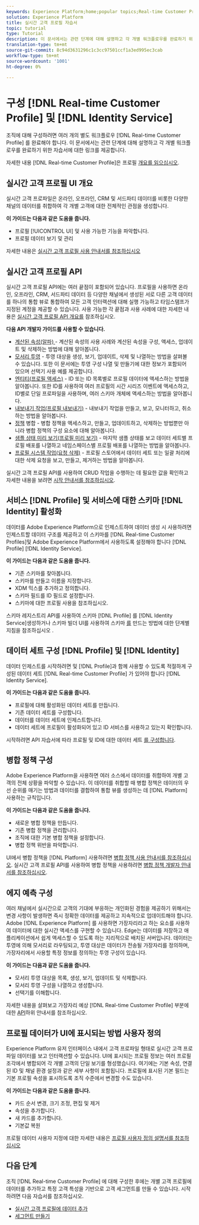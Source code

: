```yaml
---
keywords: Experience Platform;home;popular topics;Real-time Customer Profile;Identity Service;
solution: Experience Platform
title: 실시간 고객 프로필 자습서
topic: tutorial
type: Tutorial
description: 이 문서에서는 관련 단계에 대해 설명하고 각 개별 워크플로우를 완료하기 위한 자습서에 대한 링크를 제공합니다.
translation-type: tm+mt
source-git-commit: 8c94d3631296c1c3cc97501ccf1a3ed995ec3cab
workflow-type: tm+mt
source-wordcount: '1001'
ht-degree: 0%

---
```



# 구성 [!DNL Real-time Customer Profile] 및 [!DNL Identity Service]

조직에 대해 구성하려면 여러 개의 별도 워크플로우 [!DNL Real-time Customer Profile] 를 완료해야 합니다. 이 문서에서는 관련 단계에 대해 설명하고 각 개별 워크플로우를 완료하기 위한 자습서에 대한 링크를 제공합니다.

자세한 내용 [!DNL Real-time Customer Profile]은 프로필 [개요를 읽으십시오](../profile/home.md).

## 실시간 고객 프로필 UI 개요

실시간 고객 프로파일은 온라인, 오프라인, CRM 및 서드파티 데이터를 비롯한 다양한 채널의 데이터를 취합하여 각 개별 고객에 대한 전체적인 관점을 생성합니다.

**이 가이드는 다음과 같은 도움을 줍니다.**
- 프로필 [!UICONTROL UI] 및 사용 가능한 기능을 파악합니다.
- 프로필 데이터 보기 및 관리

자세한 내용은 [실시간 고객 프로필 사용 안내서를 참조하십시오](../profile/ui/user-guide.md)

## 실시간 고객 프로필 API

실시간 고객 프로필 API에는 여러 끝점이 포함되어 있습니다. 프로필을 사용하면 온라인, 오프라인, CRM, 서드파티 데이터 등 다양한 채널에서 생성된 서로 다른 고객 데이터를 하나의 통합 뷰로 통합하여 모든 고객 인터랙션에 대해 실행 가능하고 타임스탬프가 지정된 계정을 제공할 수 있습니다. 사용 가능한 각 끝점과 사용 사례에 대한 자세한 내용은 [실시간 고객 프로필 API 개요를](../profile/api/overview.md) 참조하십시오.

**다음 API 개발자 가이드를 사용할 수 있습니다.**
- [계산된 속성(알파) ](../profile/api/computed-attributes.md) - 계산된 속성의 사용 사례와 계산된 속성을 구성, 액세스, 업데이트 및 삭제하는 방법에 대해 알아봅니다.
- [모서리 투영](../profile/api/edge-projections.md) - 투영 대상을 생성, 보기, 업데이트, 삭제 및 나열하는 방법을 살펴볼 수 있습니다. 또한 이 문서에는 투영 구성 나열 및 만들기에 대한 정보가 포함되어 있으며 선택기 사용 예를 제공합니다.
- [엔티티(프로필 액세스)](../profile/api/entities.md) - ID 또는 ID 목록별로 프로필 데이터에 액세스하는 방법을 알아봅니다. 또한 ID를 사용하여 여러 프로필의 시간 시리즈 이벤트에 액세스하고, ID별로 단일 프로파일을 사용하며, 여러 스키마 개체에 액세스하는 방법을 알아봅니다.
- [내보내기 작업(프로필 내보내기)](../profile/api/export-jobs.md) - 내보내기 작업을 만들고, 보고, 모니터하고, 취소하는 방법을 알아봅니다.
- [정책](../profile/api/merge-policies.md) 병합 - 병합 정책을 액세스하고, 만들고, 업데이트하고, 삭제하는 방법뿐만 아니라 병합 정책의 구성 요소에 대해 알아봅니다.
- [샘플 상태 미리 보기(프로필 미리 보기)](../profile/api/preview-sample-status.md) - 마지막 샘플 상태를 보고 데이터 세트별 프로필 배포를 나열하고 네임스페이스별 프로필 배포를 나열하는 방법을 알아봅니다.
- [프로필 시스템 작업(요청 삭제)](../profile/api/profile-system-jobs.md) - 프로필 스토어에서 데이터 세트 또는 일괄 처리에 대한 삭제 요청을 보고, 만들고, 제거하는 방법을 알아봅니다.

실시간 고객 프로필 API를 사용하여 CRUD 작업을 수행하는 데 필요한 값을 확인하고 자세한 내용을 보려면 [시작 안내서를 참조하십시오](../profile/api/getting-started.md).

## 서비스 [!DNL Profile] 및 서비스에 대한 스키마 [!DNL Identity] 활성화

데이터를 Adobe Experience Platform으로 인제스트하여 데이터 생성 시 사용하려면 인제스트할 데이터 구조를 제공하고 이 스키마를 [!DNL Real-time Customer Profiles]및 Adobe Experience Platform에서 사용하도록 설정해야 합니다 [!DNL Profile] [!DNL Identity Service].

**이 가이드는 다음과 같은 도움을 줍니다.**
- 기존 스키마를 찾아봅니다.
- 스키마를 만들고 이름을 지정합니다.
- XDM 믹스를 추가하고 정의합니다.
- 스키마 필드를 ID 필드로 설정합니다.
- 스키마에 대한 프로필 사용을 참조하십시오.

스키마 레지스트리 API를 사용하여 스키마 [!DNL Profile] 를 [!DNL Identity Service]생성하거나 스키마 빌더 UI를 사용하여 스키마 [를](../xdm/tutorials/create-schema-api.md) 만드는 방법에 대한 단계별 지침을 참조하십시오 [](../xdm/tutorials/create-schema-ui.md).

## 데이터 세트 구성 [!DNL Profile] 및 [!DNL Identity]

데이터 인제스트를 시작하려면 및 [!DNL Profile]과 함께 사용할 수 있도록 적절하게 구성된 데이터 세트 [!DNL Real-time Customer Profile] 가 있어야 합니다 [!DNL Identity Service].

**이 가이드는 다음과 같은 도움을 줍니다.**
- 프로필에 대해 활성화된 데이터 세트를 만듭니다.
- 기존 데이터 세트를 구성합니다.
- 데이터를 데이터 세트에 인제스트합니다.
- 데이터 세트에 프로필이 활성화되어 있고 ID 서비스를 사용하고 있는지 확인합니다.

시작하려면 API 자습서에 따라 프로필 및 ID에 대한 데이터 세트 [를 구성합니다](../profile/tutorials/dataset-configuration.md).

## 병합 정책 구성

Adobe Experience Platform을 사용하면 여러 소스에서 데이터를 취합하여 개별 고객의 전체 상황을 파악할 수 있습니다. 이 데이터를 취합할 때 병합 정책은 데이터의 우선 순위를 매기는 방법과 데이터를 결합하여 통합 뷰를 생성하는 데 [!DNL Platform] 사용하는 규칙입니다.

**이 가이드는 다음과 같은 도움을 줍니다.**
- 새로운 병합 정책을 만듭니다.
- 기존 병합 정책을 관리합니다.
- 조직에 대한 기본 병합 정책을 설정합니다.
- 병합 정책 위반을 파악합니다.

UI에서 병합 정책을 [!DNL Platform] 사용하려면 [병합 정책 사용 안내서를 참조하십시오](../profile/ui/merge-policies.md). 실시간 고객 프로필 API를 사용하여 병합 정책을 사용하려면 [병합 정책 개발자 안내서를 참조하십시오](../profile/api/merge-policies.md).

## 에지 예측 구성

여러 채널에서 실시간으로 고객의 기대에 부응하는 개인화된 경험을 제공하기 위해서는 변경 사항이 발생하면 즉시 정확한 데이터를 제공하고 지속적으로 업데이트해야 합니다. Adobe [!DNL Experience Platform] 를 사용하면 가장자리라고 하는 요소를 사용하여 데이터에 대한 실시간 액세스를 구현할 수 있습니다. Edge는 데이터를 저장하고 애플리케이션에서 쉽게 액세스할 수 있도록 하는 지리적으로 배치된 서버입니다. 데이터는 투영에 의해 모서리로 라우팅되고, 투영 대상은 데이터가 전송될 가장자리를 정의하며, 가장자리에서 사용할 특정 정보를 정의하는 투영 구성이 있습니다.

**이 가이드는 다음과 같은 도움을 줍니다.**
- 모서리 투영 대상을 목록, 생성, 보기, 업데이트 및 삭제합니다.
- 모서리 투영 구성을 나열하고 생성합니다.
- 선택기를 이해합니다.

자세한 내용을 살펴보고 가장자리 예상 [!DNL Real-time Customer Profile] 부분에 대한 [API](../profile/api/edge-projections.md)하위 안내서를 참조하십시오.

## 프로필 데이터가 UI에 표시되는 방법 사용자 정의

Experience Platform 유저 인터페이스 내에서 고객 프로파일 형태로 실시간 고객 프로파일 데이터를 보고 인터랙션할 수 있습니다. UI에 표시되는 프로필 정보는 여러 프로필 조각에서 병합되어 각 개별 고객의 단일 보기를 형성했습니다. 여기에는 기본 속성, 연결된 ID 및 채널 환경 설정과 같은 세부 사항이 포함됩니다. 프로필에 표시된 기본 필드는 기본 프로필 속성을 표시하도록 조직 수준에서 변경할 수도 있습니다.

**이 가이드는 다음과 같은 도움을 줍니다.**
- 카드 순서 변경, 크기 조정, 편집 및 제거
- 속성을 추가합니다.
- 새 카드를 추가합니다.
- 기본값 복원

프로필 데이터 사용자 지정에 대한 자세한 내용은 [프로필 사용자 정의 설명서를 참조하십시오](../profile/ui/profile-customization.md)

## 다음 단계

조직 [!DNL Real-time Customer Profile] 에 대해 구성한 후에는 개별 고객 프로필에 데이터를 추가하고 특정 고객 특성을 기반으로 고객 세그먼트를 만들 수 있습니다. 시작하려면 다음 자습서를 참조하십시오.

- [실시간 고객 프로필에 데이터 추가](../profile/tutorials/add-profile-data.md)
- [세그먼트 만들기](../segmentation/tutorials/create-a-segment.md)